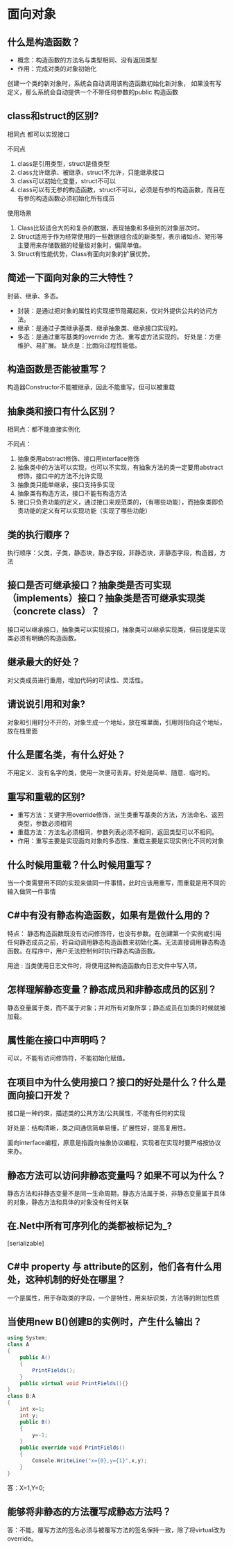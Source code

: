 # 面向对象

## 什么是构造函数？

- 概念：构造函数的方法名与类型相同、没有返回类型
- 作用：完成对类的对象初始化

创建一个类的新对象时，系统会自动调用该构造函数初始化新对象， 如果没有写定义，那么系统会自动提供一个不带任何参数的public 构造函数

## class和struct的区别?

相同点 都可以实现接口

不同点

1. class是引用类型，struct是值类型
2. class允许继承、被继承，struct不允许，只能继承接口
3. class可以初始化变量，struct不可以
4. class可以有无参的构造函数，struct不可以，必须是有参的构造函数，而且在有参的构造函数必须初始化所有成员

使用场景

1. Class比较适合大的和复杂的数据，表现抽象和多级别的对象层次时。
2. Struct适用于作为经常使用的一些数据组合成的新类型，表示诸如点、矩形等主要用来存储数据的轻量级对象时，偏简单值。
3. Struct有性能优势，Class有面向对象的扩展优势。

## 简述一下面向对象的三大特性？

封装、继承、多态。

- 封装：是通过把对象的属性的实现细节隐藏起来，仅对外提供公共的访问方法。
- 继承：是通过子类继承基类、继承抽象类、继承接口实现的。
- 多态：是通过重写基类的override 方法、重写虚方法实现的。 好处是：方便维护、易扩展。 缺点是：比面向过程性能低。

## 构造函数是否能被重写？

构造器Constructor不能被继承，因此不能重写，但可以被重载

## 抽象类和接口有什么区别？

相同点：都不能直接实例化

不同点：

1. 抽象类用abstract修饰、接口用interface修饰
2. 抽象类中的方法可以实现，也可以不实现，有抽象方法的类一定要用abstract修饰，接口中的方法不允许实现
3. 抽象类只能单继承，接口支持多实现
4. 抽象类有构造方法，接口不能有构造方法
5. 接口只负责功能的定义，通过接口来规范类的，（有哪些功能），而抽象类即负责功能的定义有可以实现功能（实现了哪些功能）

## 类的执行顺序？

执行顺序：父类，子类，静态块，静态字段，非静态块，非静态字段，构造器，方法

## 接口是否可继承接口？抽象类是否可实现（implements）接口？抽象类是否可继承实现类（concrete class）？

接口可以继承接口，抽象类可以实现接口，抽象类可以继承实现类，但前提是实现类必须有明确的构造函数。

## 继承最大的好处？

对父类成员进行重用，增加代码的可读性、灵活性。

## 请说说引用和对象?

对象和引用时分不开的，对象生成一个地址，放在堆里面，引用则指向这个地址，放在栈里面

## 什么是匿名类，有什么好处？

不用定义、没有名字的类，使用一次便可丢弃。好处是简单、随意、临时的。

## 重写和重载的区别?

- 重写方法：关键字用override修饰，派生类重写基类的方法，方法命名、返回类型，参数必须相同
- 重载方法：方法名必须相同，参数列表必须不相同，返回类型可以不相同。
- 作用：重写主要是实现面向对象的多态性、重载主要是实现实例化不同的对象

## 什么时候用重载？什么时候用重写？

当一个类需要用不同的实现来做同一件事情，此时应该用重写，而重载是用不同的输入做同一件事情

## C#中有没有静态构造函数，如果有是做什么用的？

特点： 静态构造函数既没有访问修饰符，也没有参数。在创建第一个实例或引用任何静态成员之前，将自动调用静态构造函数来初始化类。无法直接调用静态构造函数。在程序中，用户无法控制何时执行静态构造函数。 

用途 : 当类使用日志文件时，将使用这种构造函数向日志文件中写入项。

## 怎样理解静态变量？静态成员和非静态成员的区别？

静态变量属于类，而不属于对象；并对所有对象所享；静态成员在加类的时候就被加载。

## 属性能在接口中声明吗？

可以，不能有访问修饰符，不能初始化赋值。

## 在项目中为什么使用接口？接口的好处是什么？什么是面向接口开发？

接口是一种约束，描述类的公共方法/公共属性，不能有任何的实现

好处是：结构清晰，类之间通信简单易懂，扩展性好，提高复用性。

面向interface编程，原意是指面向抽象协议编程，实现者在实现时要严格按协议来办。

## 静态方法可以访问非静态变量吗？如果不可以为什么？

静态方法和非静态变量不是同一生命周期，静态方法属于类，非静态变量属于具体的对象，静态方法和具体的对象没有任何关联

## 在.Net中所有可序列化的类都被标记为_?

[serializable]

## C#中 property 与 attribute的区别，他们各有什么用处，这种机制的好处在哪里？

一个是属性，用于存取类的字段，一个是特性，用来标识类，方法等的附加性质

## 当使用new B()创建B的实例时，产生什么输出？

```csharp
using System;
class A
{
    public A()
    {
    	PrintFields();
    }
    public virtual void PrintFields(){}
}    
class B:A
{
    int x=1;
    int y;
    public B()
    {
        y=-1;
    }
    public override void PrintFields()
    {
        Console.WriteLine("x={0},y={1}",x,y);
    }
}
```

答：X=1,Y=0;

## 能够将非静态的方法覆写成静态方法吗？

答：不能，覆写方法的签名必须与被覆写方法的签名保持一致，除了将virtual改为override。
